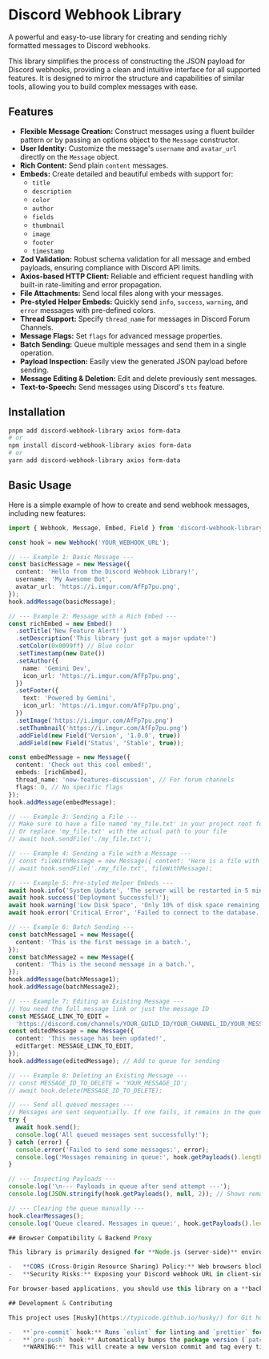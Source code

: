 # Discord Webhook Library

A powerful and easy-to-use library for creating and sending richly formatted messages to Discord webhooks.

This library simplifies the process of constructing the JSON payload for Discord webhooks, providing a clean and intuitive interface for all supported features. It is designed to mirror the structure and capabilities of similar tools, allowing you to build complex messages with ease.

## Features

- **Flexible Message Creation:** Construct messages using a fluent builder pattern or by passing an options object to the `Message` constructor.
- **User Identity:** Customize the message's `username` and `avatar_url` directly on the `Message` object.
- **Rich Content:** Send plain `content` messages.
- **Embeds:** Create detailed and beautiful embeds with support for:
  - `title`
  - `description`
  - `color`
  - `author`
  - `fields`
  - `thumbnail`
  - `image`
  - `footer`
  - `timestamp`
- **Zod Validation:** Robust schema validation for all message and embed payloads, ensuring compliance with Discord API limits.
- **Axios-based HTTP Client:** Reliable and efficient request handling with built-in rate-limiting and error propagation.
- **File Attachments:** Send local files along with your messages.
- **Pre-styled Helper Embeds:** Quickly send `info`, `success`, `warning`, and `error` messages with pre-defined colors.
- **Thread Support:** Specify `thread_name` for messages in Discord Forum Channels.
- **Message Flags:** Set `flags` for advanced message properties.
- **Batch Sending:** Queue multiple messages and send them in a single operation.
- **Payload Inspection:** Easily view the generated JSON payload before sending.
- **Message Editing & Deletion:** Edit and delete previously sent messages.
- **Text-to-Speech:** Send messages using Discord's `tts` feature.

## Installation

```bash
pnpm add discord-webhook-library axios form-data
# or
npm install discord-webhook-library axios form-data
# or
yarn add discord-webhook-library axios form-data
```

## Basic Usage

Here is a simple example of how to create and send webhook messages, including new features:

```typescript
import { Webhook, Message, Embed, Field } from 'discord-webhook-library';

const hook = new Webhook('YOUR_WEBHOOK_URL');

// --- Example 1: Basic Message ---
const basicMessage = new Message({
  content: 'Hello from the Discord Webhook Library!',
  username: 'My Awesome Bot',
  avatar_url: 'https://i.imgur.com/AfFp7pu.png',
});
hook.addMessage(basicMessage);

// --- Example 2: Message with a Rich Embed ---
const richEmbed = new Embed()
  .setTitle('New Feature Alert!')
  .setDescription('This library just got a major update!')
  .setColor(0x0099ff) // Blue color
  .setTimestamp(new Date())
  .setAuthor({
    name: 'Gemini Dev',
    icon_url: 'https://i.imgur.com/AfFp7pu.png',
  })
  .setFooter({
    text: 'Powered by Gemini',
    icon_url: 'https://i.imgur.com/AfFp7pu.png',
  })
  .setImage('https://i.imgur.com/AfFp7pu.png')
  .setThumbnail('https://i.imgur.com/AfFp7pu.png')
  .addField(new Field('Version', '1.0.0', true))
  .addField(new Field('Status', 'Stable', true));

const embedMessage = new Message({
  content: 'Check out this cool embed!',
  embeds: [richEmbed],
  thread_name: 'new-features-discussion', // For forum channels
  flags: 0, // No specific flags
});
hook.addMessage(embedMessage);

// --- Example 3: Sending a File ---
// Make sure to have a file named 'my_file.txt' in your project root for this example
// Or replace 'my_file.txt' with the actual path to your file
// await hook.sendFile('./my_file.txt');

// --- Example 4: Sending a File with a Message ---
// const fileWithMessage = new Message({ content: 'Here is a file with a message!' });
// await hook.sendFile('./my_file.txt', fileWithMessage);

// --- Example 5: Pre-styled Helper Embeds ---
await hook.info('System Update', 'The server will be restarted in 5 minutes.');
await hook.success('Deployment Successful!');
await hook.warning('Low Disk Space', 'Only 10% of disk space remaining.');
await hook.error('Critical Error', 'Failed to connect to the database.');

// --- Example 6: Batch Sending ---
const batchMessage1 = new Message({
  content: 'This is the first message in a batch.',
});
const batchMessage2 = new Message({
  content: 'This is the second message in a batch.',
});
hook.addMessage(batchMessage1);
hook.addMessage(batchMessage2);

// --- Example 7: Editing an Existing Message ---
// You need the full message link or just the message ID
const MESSAGE_LINK_TO_EDIT =
  'https://discord.com/channels/YOUR_GUILD_ID/YOUR_CHANNEL_ID/YOUR_MESSAGE_ID';
const editedMessage = new Message({
  content: 'This message has been updated!',
  editTarget: MESSAGE_LINK_TO_EDIT,
});
hook.addMessage(editedMessage); // Add to queue for sending

// --- Example 8: Deleting an Existing Message ---
// const MESSAGE_ID_TO_DELETE = 'YOUR_MESSAGE_ID';
// await hook.delete(MESSAGE_ID_TO_DELETE);

// --- Send all queued messages ---
// Messages are sent sequentially. If one fails, it remains in the queue.
try {
  await hook.send();
  console.log('All queued messages sent successfully!');
} catch (error) {
  console.error('Failed to send some messages:', error);
  console.log('Messages remaining in queue:', hook.getPayloads().length);
}

// --- Inspecting Payloads ---
console.log('\n--- Payloads in queue after send attempt ---');
console.log(JSON.stringify(hook.getPayloads(), null, 2)); // Shows remaining messages

// --- Clearing the queue manually ---
hook.clearMessages();
console.log('Queue cleared. Messages in queue:', hook.getPayloads().length);

## Browser Compatibility & Backend Proxy

This library is primarily designed for **Node.js (server-side)** environments. While the core message building logic is environment-agnostic, direct use in a web browser is **not recommended** and will likely encounter issues due to: 

-   **CORS (Cross-Origin Resource Sharing) Policy:** Web browsers block direct requests to Discord's API from different origins.
-   **Security Risks:** Exposing your Discord webhook URL in client-side code makes it vulnerable to abuse.

For browser-based applications, you should use this library on a **backend server** that acts as a proxy. Your frontend application would send requests to your backend, and your backend would then securely use this library to send messages to Discord.

## Development & Contributing

This project uses [Husky](https://typicode.github.io/husky/) for Git hooks to maintain code quality and automate tasks.

-   **`pre-commit` hook:** Runs `eslint` for linting and `prettier` for code formatting on staged files.
-   **`pre-push` hook:** Automatically bumps the package version (`patch` version) when pushing to the `main` branch. 
    **WARNING:** This will create a new version commit and tag every time you push to `main`. Consider using a dedicated release pipeline in CI/CD for more controlled versioning in production environments.

```